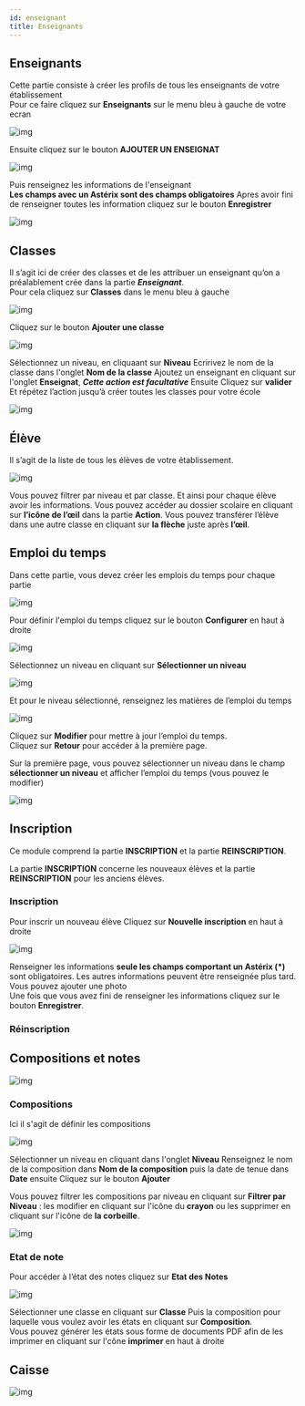```yaml
---
id: enseignant
title: Enseignants
---
```


## Enseignants

Cette partie consiste à créer les profils de tous les enseignants de votre établissement <br />
Pour ce faire cliquez sur **Enseignants** sur le menu bleu à gauche de votre ecran

![img](../static/img/Enseignant/Enseignant1.PNG)

Ensuite cliquez sur le bouton **AJOUTER UN ENSEIGNAT**

![img](../static/img/Enseignant/Enseignant2.PNG)

Puis renseignez les informations de l'enseignant<br />
**Les champs avec un Astérix sont des champs obligatoires**
Apres avoir fini de renseigner toutes les information cliquez sur le bouton **Enregistrer**

![img](../static/img/Enseignant/Enseignant3.PNG)

## Classes

Il s’agit ici de créer des classes et de les attribuer un enseignant qu’on a préalablement crée dans la partie ***Enseignant***. <br />
Pour cela cliquez sur **Classes** dans le menu bleu à gauche

![img](../static/img/Classe/Classe1.PNG)

Cliquez sur le bouton **Ajouter une classe**

![img](../static/img/Classe/Classe2.PNG)

Sélectionnez un niveau, en cliquaant sur **Niveau**
Ecririvez le nom de la classe dans l'onglet **Nom de la classe**
Ajoutez un enseignant en cliquant sur l'onglet **Enseignat**, ***Cette action est facultative***
Ensuite Cliquez sur **valider** <br />
Et répétez l’action jusqu’à créer toutes les classes pour votre  école

![img](../static/img/Classe/Classe3.PNG)

## Élève

Il s’agit de la liste de tous les élèves de votre établissement.

![img](../static/img/Eleve/Eleve1.PNG)

Vous pouvez filtrer par niveau et par classe. Et ainsi pour chaque élève avoir les informations.
Vous pouvez accéder au dossier scolaire en cliquant sur **l’icône de l’œil** dans la partie **Action**.
Vous pouvez transférer l’élève dans une autre classe en cliquant sur **la flèche** juste après **l’œil**.

## Emploi du temps

Dans cette partie, vous devez créer les emplois du temps pour chaque partie

![img](../static/img/EmploiDuTemps/emploiTemps.PNG)

Pour définir l'emploi du temps cliquez sur le bouton **Configurer** en haut à droite

![img](../static/img/EmploiDuTemps/emploiTemps2.PNG)

Sélectionnez un niveau en cliquant sur **Sélectionner un niveau**

![img](../static/img/EmploiDuTemps/emploiTemps3.PNG)

Et pour le niveau sélectionné, renseignez les matières de l’emploi du temps

![img](../static/img/EmploiDuTemps/emploiTemps4.PNG)

Cliquez sur **Modifier** pour mettre à jour l’emploi du temps.<br />
Cliquez sur **Retour** pour accéder à la première page.

Sur la première page, vous pouvez sélectionner un niveau dans le champ **sélectionner un niveau** et afficher l’emploi du temps (vous pouvez le modifier)

![img](../static/img/EmploiDuTemps/emploiTemps5.PNG)

## Inscription

Ce module comprend la partie **INSCRIPTION** et la partie **REINSCRIPTION**.

<!-- ![img](../static/img/Inscription/inscription1.PNG) -->

La partie **INSCRIPTION** concerne les nouveaux élèves et la partie **REINSCRIPTION** pour les anciens élèves.

### Inscription

Pour inscrir un nouveau élève Cliquez sur **Nouvelle inscription** en haut à droite

![img](../static/img/Inscription/inscription2.PNG)

Renseigner les informations **seule les champs comportant un Astérix (*)** sont obligatoires. Les autres informations peuvent être renseignée plus tard.<br />
Vous pouvez ajouter une photo <br />
Une fois que vous avez fini de renseigner les informations cliquez sur le bouton **Enregistrer**.

### Réinscription

## Compositions et notes

![img](../static/img/ComposNote/ComposNote.PNG)

### Compositions

Ici il s'agit de définir les compositions

![img](../static/img/ComposNote/Compos1.PNG)

Sélectionner un niveau en cliquant dans l'onglet **Niveau**
Renseignez le nom de la composition dans **Nom de la composition** puis la date de tenue dans **Date** ensuite
Cliquez sur le bouton **Ajouter**

Vous pouvez filtrer les compositions par niveau en cliquant sur **Filtrer par Niveau** : les modifier en cliquant sur l'icône du **crayon** ou les supprimer en cliquant sur l'icône de **la corbeille**.

![img](../static/img/ComposNote/ComposNote2.PNG)

### Etat de note

Pour accéder à l’état des notes cliquez sur **Etat des Notes**

![img](../static/img/ComposNote/Notes.PNG)

Sélectionner une classe en cliquant sur **Classe**
Puis la composition pour laquelle vous voulez avoir les états en cliquant sur **Composition**. <br /> 
Vous pouvez générer les états sous forme de documents PDF afin de les imprimer en cliquant sur l'cône **imprimer** en haut à droite

## Caisse

![img](../static/img/Caisse/Caisse1.PNG)










